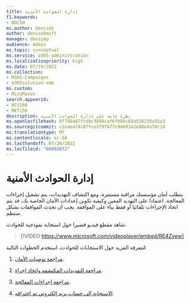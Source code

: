 ```yaml
---
title: إدارة الحوادث الأمنية
f1.keywords:
- NOCSH
ms.author: deniseb
author: denisebmsft
manager: dansimp
audience: Admin
ms.topic: conceptual
ms.service: o365-administration
ms.localizationpriority: high
ms.date: 07/19/2022
ms.collection:
- M365-Campaigns
- m365solution-smb
ms.custom:
- MiniMaven
search.appverid:
- BCS160
- MET150
description: نظرة عامة على إدارة الحوادث الأمنية
ms.openlocfilehash: bf748a87fcdbc3898caf6fb86c68a51823da5ba3
ms.sourcegitcommit: c1eaea74c8ffce2f9f477c9469342e88e4a70c14
ms.translationtype: MT
ms.contentlocale: ar-SA
ms.lasthandoff: 07/20/2022
ms.locfileid: "66892672"
---
```

# <a name="security-incident-management"></a>إدارة الحوادث الأمنية

يتطلب أمان مؤسستك مراقبة مستمرة، ومع اكتشاف التهديدات، يتم تشغيل إجراءات المعالجة. اعتمادا على التهديد المعين وكيفية تكوين إعدادات الأمان الخاصة بك، قد يتم اتخاذ الإجراءات تلقائيا أو فقط بناء على الموافقة. يجب أن تحدث الموافقات بشكل منتظم.

شاهد مقطع فيديو قصيرا حول استجابة نموذجية للحوادث.

> [!VIDEO https://www.microsoft.com/videoplayer/embed/RE4Zvew]

لمعرفة المزيد حول الاستجابات للحوادث، استخدم الخطوات التالية:

1. [مراجعة توصيات الأمان](../security/defender-business/mdb-view-tvm-dashboard.md?toc=/microsoft-365/business-premium/toc.json&bc=/microsoft-365/business-premium/breadcrumb/toc.json).

2. [مراجعة التهديدات المكتشفة واتخاذ إجراء](m365bp-review-threats-take-action.md).

3. [مراجعة إجراءات المعالجة](m365bp-review-remediation-actions-devices.md).

4. [الاستجابة إلى حساب بريد إلكتروني تم اختراقه](../security/office-365-security/responding-to-a-compromised-email-account.md).